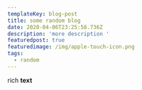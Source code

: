 ```yaml
---
templateKey: blog-post
title: some random blog
date: 2020-04-06T23:25:58.736Z
description: 'more description '
featuredpost: true
featuredimage: /img/apple-touch-icon.png
tags:
  - random
---
```

rich **text**
